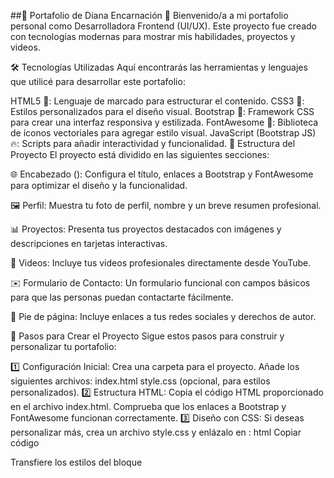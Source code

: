##🌟 Portafolio de Diana Encarnación 🌟
Bienvenido/a a mi portafolio personal como Desarrolladora Frontend (UI/UX). Este proyecto fue creado con tecnologías modernas para mostrar mis habilidades, proyectos y videos.

🛠️ Tecnologías Utilizadas
Aquí encontrarás las herramientas y lenguajes que utilicé para desarrollar este portafolio:

HTML5 🧱: Lenguaje de marcado para estructurar el contenido.
CSS3 🎨: Estilos personalizados para el diseño visual.
Bootstrap 🚀: Framework CSS para crear una interfaz responsiva y estilizada.
FontAwesome 🎯: Biblioteca de íconos vectoriales para agregar estilo visual.
JavaScript (Bootstrap JS) 🔥: Scripts para añadir interactividad y funcionalidad.
📂 Estructura del Proyecto
El proyecto está dividido en las siguientes secciones:

🌐 Encabezado (<head>):
Configura el título, enlaces a Bootstrap y FontAwesome para optimizar el diseño y la funcionalidad.

🖼️ Perfil:
Muestra tu foto de perfil, nombre y un breve resumen profesional.

📊 Proyectos:
Presenta tus proyectos destacados con imágenes y descripciones en tarjetas interactivas.

🎥 Videos:
Incluye tus videos profesionales directamente desde YouTube.

✉️ Formulario de Contacto:
Un formulario funcional con campos básicos para que las personas puedan contactarte fácilmente.

📜 Pie de página:
Incluye enlaces a tus redes sociales y derechos de autor.

🚀 Pasos para Crear el Proyecto
Sigue estos pasos para construir y personalizar tu portafolio:

1️⃣ Configuración Inicial:
Crea una carpeta para el proyecto.
Añade los siguientes archivos:
index.html
style.css (opcional, para estilos personalizados).
2️⃣ Estructura HTML:
Copia el código HTML proporcionado en el archivo index.html.
Comprueba que los enlaces a Bootstrap y FontAwesome funcionan correctamente.
3️⃣ Diseño con CSS:
Si deseas personalizar más, crea un archivo style.css y enlázalo en <head>:
html
Copiar código
<link rel="stylesheet" href="style.css">  
Transfiere los estilos del bloque <style> del archivo HTML a este archivo CSS.
4️⃣ Imágenes y Videos:
Cambia los enlaces de imágenes y videos por los tuyos propios.
Si usas imágenes locales, crea una carpeta llamada images y almacena allí tus recursos.
5️⃣ Prueba Localmente:
Abre index.html en tu navegador favorito para revisar cómo se ve el diseño.
Realiza ajustes en estilos o enlaces si es necesario.
🌍 Publicación del Proyecto
¡Comparte tu portafolio con el mundo!

1️⃣ GitHub Pages:
Sube tu proyecto a un repositorio en GitHub.
Activa GitHub Pages en la configuración del repositorio.
2️⃣ Netlify o Vercel:
Publica tu portafolio gratuitamente usando Netlify o Vercel.
🎨 Personalización Adicional
Cambia los textos y colores según tu estilo.
Añade más secciones si necesitas destacar otros aspectos de tu carrera.
Incluye enlaces reales a tus redes sociales y proyectos.
📬 Contacto
Si tienes preguntas o necesitas ayuda, no dudes en contactarme a través del formulario del portafolio o en mis redes sociales. 💌

¡Espero que este proyecto te inspire tanto como a mí! 💻✨

¿Necesitas más ayuda? ¡Estoy aquí para apoyarte! 😊
